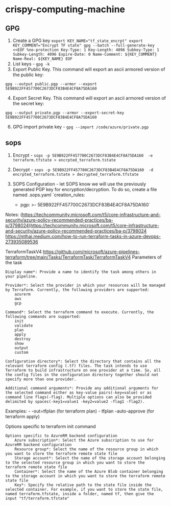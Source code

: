 # crispy-computing-machine

## GPG

1. Create a GPG key
`export KEY_NAME="tf_state_encrpt"
export KEY_COMMENT="Encrypt TF state"
gpg --batch --full-generate-key <<EOF
%no-protection
Key-Type: 1
Key-Length: 4096
Subkey-Type: 1
Subkey-Length: 4096
Expire-Date: 0
Name-Comment: ${KEY_COMMENT}
Name-Real: ${KEY_NAME}
EOF`
2. List keys - `gpg -k`
3. Export Public Key. This command will export an ascii armored version of the public key:

`gpg --output public.pgp --armor --export 5E9B922FF457700C2673DCF83B4E4CF8A75DA160`

4. Export Secret Key. This command will export an ascii armored version of the secret key:

`gpg --output private.pgp --armor --export-secret-key 5E9B922FF457700C2673DCF83B4E4CF8A75DA160`

6. GPG import private key - `gpg --import /code/azure/private.pgp`


## sops
1. Encrypt - `sops -p 5E9B922FF457700C2673DCF83B4E4CF8A75DA160  -e terraform.tfstate > encrpted_terraform.tstate`

2. Decrypt - `sops -p 5E9B922FF457700C2673DCF83B4E4CF8A75DA160  -d encrpted_terraform.tstate > decrypted_terraform.tfstate`

3. SOPS Configuration -  let SOPS know we will use the previously generated PGP key for encryption/decryption. To do so, create a file named .sops.yaml
`creation_rules:
    - pgp: >-
      5E9B922FF457700C2673DCF83B4E4CF8A75DA160`

Notes: (https://techcommunity.microsoft.com/t5/core-infrastructure-and-security/azure-policy-recommended-practices/ba-p/3798024)https://techcommunity.microsoft.com/t5/core-infrastructure-and-security/azure-policy-recommended-practices/ba-p/3798024
https://mthai.medium.com/how-to-run-terraform-tasks-in-azure-devops-273935089536


TerraformTaskV4
https://github.com/microsoft/azure-pipelines-terraform/tree/main/Tasks/TerraformTask/TerraformTaskV4
Parameters of the task

    Display name*: Provide a name to identify the task among others in your pipeline.

    Provider*: Select the provider in which your resources will be managed by Terraform. Currently, the following providers are supported:
        azurerm
        aws
        gcp

    Command*: Select the terraform command to execute. Currently, the following commands are supported:
        init
        validate
        plan
        apply
        destroy
        show
        output
        custom

    Configuration directory*: Select the directory that contains all the relevant terraform config (.tf) files. The task intends to use Terraform to build infrastructure on one provider at a time. So, all the config files in the configuration directory together should not specify more than one provider.

    Additional command arguments*: Provide any additional arguments for the selected command either as key-value pairs(-key=value) or as command line flags(-flag). Multiple options can also be provided delimited by spaces(-key1=value1 -key2=value2 -flag1 -flag2).

Examples: - -out=tfplan (for terraform plan) - tfplan -auto-approve (for terraform apply)

Options specific to terraform init command

    Options specific to AzureRM backend configuration
        Azure subscription*: Select the Azure subscription to use for AzureRM backend configuration
        Resource group*: Select the name of the resource group in which you want to store the terraform remote state file
        Storage account*: Select the name of the storage account belonging to the selected resource group in which you want to store the terraform remote state file
        Container*: Select the name of the Azure Blob container belonging to the storage account in which you want to store the terraform remote state file
        Key*: Specify the relative path to the state file inside the selected container. For example, if you want to store the state file, named terraform.tfstate, inside a folder, named tf, then give the input "tf/terraform.tfstate"

